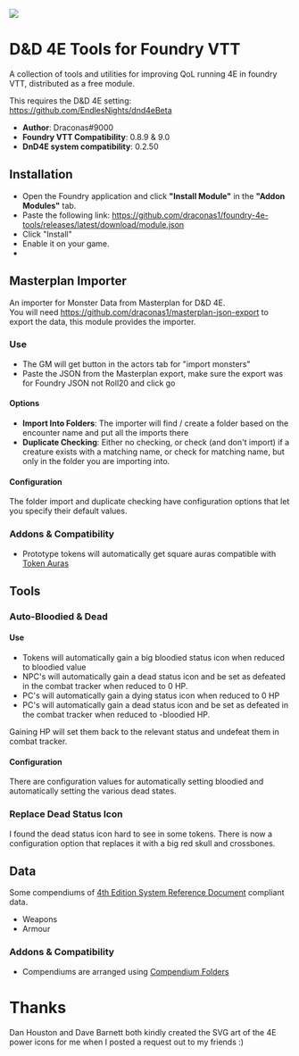 ![](https://img.shields.io/badge/Foundry-v0.8.9-informational)
# D&D 4E Tools for Foundry VTT
A collection of tools and utilities for improving QoL running 4E in foundry VTT, distributed as a free module.

This requires the D&D 4E setting: https://github.com/EndlesNights/dnd4eBeta

* **Author**: Draconas#9000
* **Foundry VTT Compatibility**: 0.8.9 & 9.0
* **DnD4E system compatibility**: 0.2.50

## Installation
* Open the Foundry application and click **"Install Module"** in the **"Addon Modules"** tab.
* Paste the following link: https://github.com/draconas1/foundry-4e-tools/releases/latest/download/module.json
* Click "Install"
* Enable it on your game.
* 

## Masterplan Importer
An importer for Monster Data from Masterplan for D&D 4E.  
You will need https://github.com/draconas1/masterplan-json-export to export the data, this module provides the importer.

### Use
* The GM will get button in the actors tab for "import monsters"
* Paste the JSON from the Masterplan export, make sure the export was for Foundry JSON not Roll20 and click go

#### Options
* **Import Into Folders**: The importer will find / create a folder based on the encounter name and put all the imports there
* **Duplicate Checking**: Either no checking, or check (and don't import) if a creature exists with a matching name, or check for matching name, but only in the folder you are importing into.

#### Configuration
The folder import and duplicate checking have configuration options that let you specify their default values.  

### Addons & Compatibility
* Prototype tokens will automatically get square auras compatible with [Token Auras](https://foundryvtt.com/packages/token-auras)

## Tools
### Auto-Bloodied & Dead 

#### Use
* Tokens will automatically gain a big bloodied status icon when reduced to bloodied value
* NPC's will automatically gain a dead status icon and be set as defeated in the combat tracker when reduced to 0 HP.
* PC's will automatically gain a dying status icon when reduced to 0 HP
* PC's will automatically gain a dead status icon and be set as defeated in the combat tracker when reduced to -bloodied HP.

Gaining HP will set them back to the relevant status and undefeat them in combat tracker.

#### Configuration
There are configuration values for automatically setting bloodied and automatically setting the various dead states.

### Replace Dead Status Icon
I found the dead status icon hard to see in some tokens.  There is now a configuration option that replaces it with a big red skull and crossbones.

## Data
Some compendiums of [4th Edition System Reference Document](http://weirdzine.com/wp-content/uploads/2015/07/4E_SRD-1.pdf) compliant data.
* Weapons
* Armour

### Addons & Compatibility
* Compendiums are arranged using [Compendium Folders](https://foundryvtt.com/packages/compendium-folders)

# Thanks
Dan Houston and Dave Barnett both kindly created the SVG art of the 4E power icons for me when I posted a request out to my friends :)